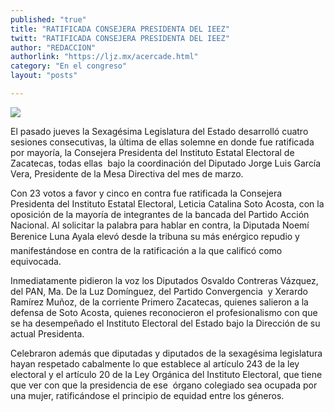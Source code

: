 ```yaml
---
published: "true"
title: "RATIFICADA CONSEJERA PRESIDENTA DEL IEEZ"
twitt: "RATIFICADA CONSEJERA PRESIDENTA DEL IEEZ"
author: "REDACCION"
authorlink: "https://ljz.mx/acercade.html"
category: "En el congreso"
layout: "posts"

---
```

![](http://i.imgur.com/SjfZWXPm.jpg
)




  El pasado jueves la Sexagésima Legislatura del Estado desarrolló cuatro sesiones consecutivas, la última de ellas solemne en donde fue ratificada por mayoría, la Consejera Presidenta del Instituto Estatal Electoral de Zacatecas, todas ellas  bajo la coordinación del Diputado Jorge Luis García Vera, Presidente de la Mesa Directiva del mes de marzo.



  Con 23 votos a favor y cinco en contra fue ratificada la Consejera Presidenta del Instituto Estatal Electoral, Leticia Catalina Soto Acosta, con la oposición de la mayoría de integrantes de la bancada del Partido Acción Nacional. Al solicitar la palabra para hablar en contra, la Diputada Noemí Berenice Luna Ayala elevó desde la tribuna su más enérgico repudio y manifestándose en contra de la ratificación a la que calificó como equivocada.



  Inmediatamente pidieron la voz los Diputados Osvaldo Contreras Vázquez, del PAN, Ma. De la Luz Domínguez, del Partido Convergencia  y Xerardo Ramírez Muñoz, de la corriente Primero Zacatecas, quienes salieron a la defensa de Soto Acosta, quienes reconocieron el profesionalismo con que se ha desempeñado el Instituto Electoral del Estado bajo la Dirección de su actual Presidenta.



  Celebraron además que diputadas y diputados de la sexagésima legislatura hayan respetado cabalmente lo que establece al artículo 243 de la ley electoral y el artículo 20 de la Ley Orgánica del Instituto Electoral, que tiene que ver con que la presidencia de ese  órgano colegiado sea ocupada por una mujer, ratificándose el principio de equidad entre los géneros.

